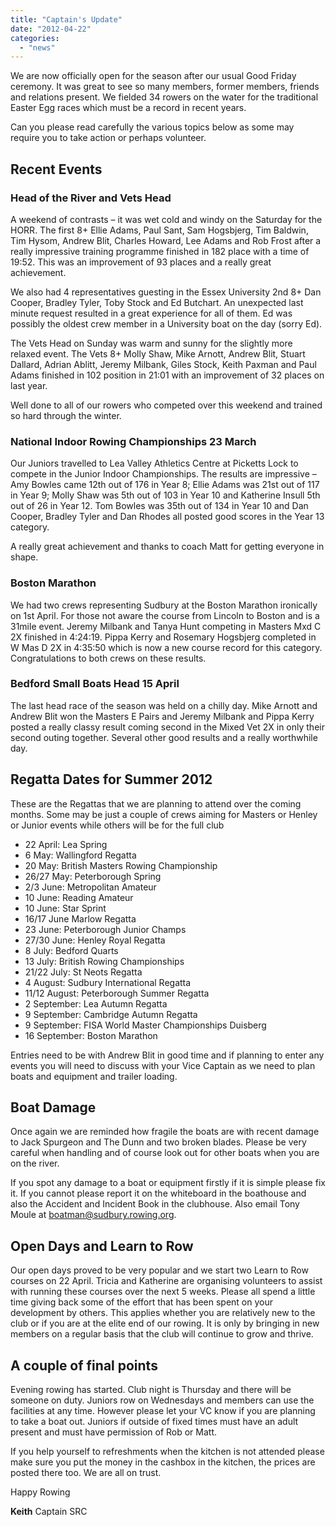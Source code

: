 ```yaml
---
title: "Captain's Update"
date: "2012-04-22"
categories: 
  - "news"
---
```


We are now officially open for the season after our usual Good Friday ceremony. It was great to see so many members, former members, friends and relations present. We fielded 34 rowers on the water for the traditional Easter Egg races which must be a record in recent years.

Can you please read carefully the various topics below as some may require you to take action or perhaps volunteer.

## Recent Events

### Head of the River and Vets Head

A weekend of contrasts – it was wet cold and windy on the Saturday for the HORR. The first 8+ Ellie Adams, Paul Sant, Sam Hogsbjerg, Tim Baldwin, Tim Hysom, Andrew Blit, Charles Howard, Lee Adams and Rob Frost after a really impressive training programme finished in 182 place with a time of 19:52. This was an improvement of 93 places and a really great achievement.

We also had 4 representatives guesting in the Essex University 2nd 8+ Dan Cooper, Bradley Tyler, Toby Stock and Ed Butchart. An unexpected last minute request resulted in a great experience for all of them. Ed was possibly the oldest crew member in a University boat on the day (sorry Ed).

The Vets Head on Sunday was warm and sunny for the slightly more relaxed event. The Vets 8+ Molly Shaw, Mike Arnott, Andrew Blit, Stuart Dallard, Adrian Ablitt, Jeremy Milbank, Giles Stock, Keith Paxman and Paul Adams finished in 102 position in 21:01 with an improvement of 32 places on last year.

Well done to all of our rowers who competed over this weekend and trained so hard through the winter.

### National Indoor Rowing Championships 23 March

Our Juniors travelled to Lea Valley Athletics Centre at Picketts Lock to compete in the Junior Indoor Championships. The results are impressive – Amy Bowles came 12th out of 176 in Year 8; Ellie Adams was 21st out of 117 in Year 9; Molly Shaw was 5th out of 103 in Year 10 and Katherine Insull 5th out of 26 in Year 12. Tom Bowles was 35th out of 134 in Year 10 and Dan Cooper, Bradley Tyler and Dan Rhodes all posted good scores in the Year 13 category.

A really great achievement and thanks to coach Matt for getting everyone in shape.

### Boston Marathon

We had two crews representing Sudbury at the Boston Marathon ironically on 1st April. For those not aware the course from Lincoln to Boston and is a 31mile event. Jeremy Milbank and Tanya Hunt competing in Masters Mxd C 2X finished in 4:24:19. Pippa Kerry and Rosemary Hogsbjerg completed in W Mas D 2X in 4:35:50 which is now a new course record for this category. Congratulations to both crews on these results.

### Bedford Small Boats Head 15 April

The last head race of the season was held on a chilly day. Mike Arnott and Andrew Blit won the Masters E Pairs and Jeremy Milbank and Pippa Kerry posted a really classy result coming second in the Mixed Vet 2X in only their second outing together. Several other good results and a really worthwhile day.

## Regatta Dates for Summer 2012

These are the Regattas that we are planning to attend over the coming months. Some may be just a couple of crews aiming for Masters or Henley or Junior events while others will be for the full club

- 22 April: Lea Spring
- 6 May: Wallingford Regatta
- 20 May: British Masters Rowing Championship
- 26/27 May: Peterborough Spring
- 2/3 June: Metropolitan Amateur
- 10 June: Reading Amateur
- 10 June: Star Sprint
- 16/17 June Marlow Regatta
- 23 June: Peterborough Junior Champs
- 27/30 June: Henley Royal Regatta
- 8 July: Bedford Quarts
- 13 July: British Rowing Championships
- 21/22 July: St Neots Regatta
- 4 August: Sudbury International Regatta
- 11/12 August: Peterborough Summer Regatta
- 2 September: Lea Autumn Regatta
- 9 September: Cambridge Autumn Regatta
- 9 September: FISA World Master Championships Duisberg
- 16 September: Boston Marathon

Entries need to be with Andrew Blit in good time and if planning to enter any events you will need to discuss with your Vice Captain as we need to plan boats and equipment and trailer loading.

## Boat Damage

Once again we are reminded how fragile the boats are with recent damage to Jack Spurgeon and The Dunn and two broken blades. Please be very careful when handling and of course look out for other boats when you are on the river.

If you spot any damage to a boat or equipment firstly if it is simple please fix it. If you cannot please report it on the whiteboard in the boathouse and also the Accident and Incident Book in the clubhouse. Also email Tony Moule at [boatman@sudbury.rowing.org](mailto:boatman@sudbury.rowing.org).

## Open Days and Learn to Row

Our open days proved to be very popular and we start two Learn to Row courses on 22 April. Tricia and Katherine are organising volunteers to assist with running these courses over the next 5 weeks. Please all spend a little time giving back some of the effort that has been spent on your development by others. This applies whether you are relatively new to the club or if you are at the elite end of our rowing. It is only by bringing in new members on a regular basis that the club will continue to grow and thrive.

## A couple of final points

Evening rowing has started. Club night is Thursday and there will be someone on duty. Juniors row on Wednesdays and members can use the facilities at any time. However please let your VC know if you are planning to take a boat out. Juniors if outside of fixed times must have an adult present and must have permission of Rob or Matt.

If you help yourself to refreshments when the kitchen is not attended please make sure you put the money in the cashbox in the kitchen, the prices are posted there too. We are all on trust.

Happy Rowing

**Keith** Captain SRC
